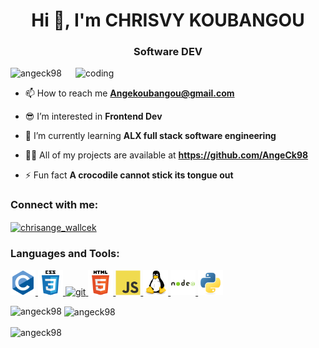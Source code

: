 <h1 align="center">Hi 🦾, I'm CHRISVY KOUBANGOU</h1>
<h3 align="center">Software DEV</h3>
<img align="right" alt="coding" width="400" src="https://media.tenor.com/2uyENRmiUt0AAAAC/coding.gif">

<p align="left"> <img src="https://komarev.com/ghpvc/?username=angeck98&label=Profile%20views&color=0e75b6&style=flat" alt="angeck98" /> </p>

- 📫 How to reach me **Angekoubangou@gmail.com**

- 😎 I’m interested in **Frontend Dev**

- 🌱 I’m currently learning **ALX full stack software engineering**

- 👨‍💻 All of my projects are available at **https://github.com/AngeCk98**

- ⚡ Fun fact **A crocodile cannot stick its tongue out**

<h3 align="left">Connect with me:</h3>
<p align="left">
<a href="https://instagram.com/chrisange_wallcek" target="blank"><img align="center" src="https://raw.githubusercontent.com/rahuldkjain/github-profile-readme-generator/master/src/images/icons/Social/instagram.svg" alt="chrisange_wallcek" height="30" width="40" /></a>
</p>

<h3 align="left">Languages and Tools:</h3>
<p align="left"> <a href="https://www.cprogramming.com/" target="_blank" rel="noreferrer"> <img src="https://raw.githubusercontent.com/devicons/devicon/master/icons/c/c-original.svg" alt="c" width="40" height="40"/> </a> <a href="https://www.w3schools.com/css/" target="_blank" rel="noreferrer"> <img src="https://raw.githubusercontent.com/devicons/devicon/master/icons/css3/css3-original-wordmark.svg" alt="css3" width="40" height="40"/> </a> <a href="https://git-scm.com/" target="_blank" rel="noreferrer"> <img src="https://www.vectorlogo.zone/logos/git-scm/git-scm-icon.svg" alt="git" width="40" height="40"/> </a> <a href="https://www.w3.org/html/" target="_blank" rel="noreferrer"> <img src="https://raw.githubusercontent.com/devicons/devicon/master/icons/html5/html5-original-wordmark.svg" alt="html5" width="40" height="40"/> </a> <a href="https://developer.mozilla.org/en-US/docs/Web/JavaScript" target="_blank" rel="noreferrer"> <img src="https://raw.githubusercontent.com/devicons/devicon/master/icons/javascript/javascript-original.svg" alt="javascript" width="40" height="40"/> </a> <a href="https://www.linux.org/" target="_blank" rel="noreferrer"> <img src="https://raw.githubusercontent.com/devicons/devicon/master/icons/linux/linux-original.svg" alt="linux" width="40" height="40"/> </a> <a href="https://nodejs.org" target="_blank" rel="noreferrer"> <img src="https://raw.githubusercontent.com/devicons/devicon/master/icons/nodejs/nodejs-original-wordmark.svg" alt="nodejs" width="40" height="40"/> </a> <a href="https://www.python.org" target="_blank" rel="noreferrer"> <img src="https://raw.githubusercontent.com/devicons/devicon/master/icons/python/python-original.svg" alt="python" width="40" height="40"/> </a> </p>

<p><img align="left" src="https://github-readme-stats.vercel.app/api/top-langs?username=angeck98&show_icons=true&locale=en&layout=compact" alt="angeck98" /></p>

<p>&nbsp;<img align="center" src="https://github-readme-stats.vercel.app/api?username=angeck98&show_icons=true&locale=en" alt="angeck98" /></p>

<p><img align="center" src="https://github-readme-streak-stats.herokuapp.com/?user=angeck98&" alt="angeck98" /></p>
